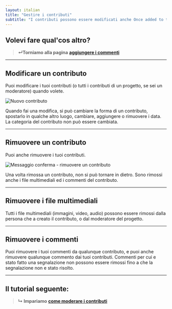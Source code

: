 ```yaml
---
layout: italian
title: "Gestire i contributi"
subtitle: "I contributi possono essere modificati anche Once added to the project, contribution can still be edited later on."
---
```


## Volevi fare qual'cos altro?

> **&#8629;Torniamo alla pagina** [**aggiungere i commenti**](add-comments.html)

---

## Modificare un contributo

Puoi modificare i tuoi contributi (o tutti i contributi di un progetto, se sei un moderatore) quando volete.

![Nuovo contributo](/images/it/added-contribution.png)

Quando fai una modifica, si può cambiare la forma di un contributo, spostarlo in qualche altro luogo, cambiare, aggiungere o rimuovere i data.  La categoria del contributo non può essere cambiata.

---

## Rimuovere un contributo

Puoi anche rimuovere i tuoi contributi.

![Messaggio conferma  - rimuovere un contributo](/images/it/delete-contribution-confirmation.png)

Una volta rimossa un contributo, non si può tornare in dietro.  Sono rimossi anche i file multimediali ed i commenti del contributo.

---

## Rimuovere i file multimediali

Tutti i file multimediali (immagini, video, audio) possono essere rimossi dalla persona che a creato il contributo, o dal moderatore del progetto.

---

## Rimuovere i commenti

Puoi rimuovere i tuoi commenti da qualunque contributo, e puoi anche rimuovere qualunque commento dai tuoi contributi.  Commenti per cui e stato fatto una segnalazione non possono essere rimossi fino a che la segnalazione non e stato risolto.

---

## Il tutorial seguente:

> **&#8627; Impariamo** [**come moderare i contributi**](moderate-contributions.html)
